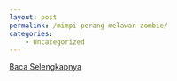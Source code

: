 ```yaml
---
layout: post
permalink: /mimpi-perang-melawan-zombie/
categories:
    - Uncategorized
---
```


[Baca Selengkapnya](/01)
